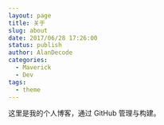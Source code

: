 ```yaml
---
layout: page
title: 关于
slug: about
date: 2017/06/28 17:26:00
status: publish
author: AlanDecode
categories: 
  - Maverick
  - Dev
tags: 
  - theme
---
```


这里是我的个人博客，通过 GitHub 管理与构建。